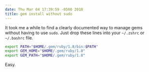 ```yaml
---
date: Thu Mar 04 17:39:59 -0500 2010
title: gem install without sudo
---
```


It took me a while to find a clearly documented way to manage
gems without having to use `sudo`. Just drop these lines into your
`~/.zshrc` or `~/.bashrc` file.

```sh
export PATH="$HOME/.gem/ruby/1.8/bin:$PATH"
export GEM_HOME="$HOME/.gem/ruby/1.8"
export GEM_PATH="$HOME/.gem/ruby/1.8"
```

Easy.

[gist]: https://gist.github.com/itspriddle/322210

